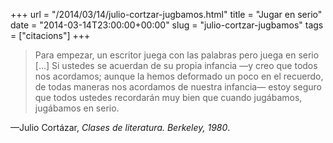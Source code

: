 +++
url = "/2014/03/14/julio-cortzar-jugbamos.html"
title = "Jugar en serio"
date = "2014-03-14T23:00:00+00:00"
slug = "julio-cortzar-jugbamos"
tags = ["citacions"]
+++

> Para empezar, un escritor juega con las palabras pero juega en serio […] Si ustedes se acuerdan de su propia infancia —y creo que todos nos acordamos; aunque la hemos deformado un poco en el recuerdo, de todas maneras nos acordamos de nuestra infancia— estoy seguro que todos ustedes recordarán muy bien que cuando jugábamos, jugábamos en serio.

—Julio Cortázar, *Clases de literatura. Berkeley, 1980*.

